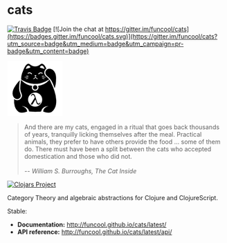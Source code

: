cats
====

[![Travis Badge](https://img.shields.io/travis/funcool/cats/master.svg)](https://travis-ci.org/funcool/cats "Travis Badge")
[![Join the chat at https://gitter.im/funcool/cats](https://badges.gitter.im/funcool/cats.svg)](https://gitter.im/funcool/cats?utm_source=badge&utm_medium=badge&utm_campaign=pr-badge&utm_content=badge)

![](./logo/logo.png "cats logo")

<blockquote>
And there are my cats, engaged in a ritual that goes back thousands of years, tranquilly licking themselves after the meal. Practical animals, they prefer to have others provide the food ... some of them do. There must have been a split between the cats who accepted domestication and those who did not.
<br/> <br/>
-- <cite>William S. Burroughs, The Cat Inside</cite>
</blockquote>

[![Clojars Project](http://clojars.org/funcool/cats/latest-version.svg)](http://clojars.org/funcool/cats)

Category Theory and algebraic abstractions for Clojure and ClojureScript.

Stable:

- **Documentation:** http://funcool.github.io/cats/latest/
- **API reference:** http://funcool.github.io/cats/latest/api/
